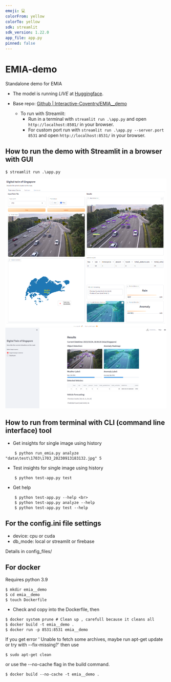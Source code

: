 ```yaml
---
emoji: 💻
colorFrom: yellow
colorTo: yellow
sdk: streamlit
sdk_version: 1.22.0
app_file: app.py
pinned: false
---
```


# EMIA-demo
 Standalone demo for EMIA

- The model is running *LIVE* at [Huggingface](https://huggingface.co/spaces/Interactive-Coventry/EMIA__demo).

- Base repo: [Github | Interactive-Coventry/EMIA__demo](https://github.com/Interactive-Coventry/EMIA__demo/)

  - To run with Streamlit:
    - Run in a terminal with `streamlit run .\app.py` and open `http://localhost:8501/` in your browser.
    - For custom port run with `streamlit run .\app.py --server.port 8531` and open `http://localhost:8531/` in your browser.

## How to run the demo with Streamlit in a browser with GUI
```
$ streamlit run .\app.py
```
![demo_1.png](assets/demo_1.png)
![demo_2.png](assets/demo_2.png)

## How to run from terminal with CLI (command line interface) tool
- Get insights for single image using history <br>
```
    $ python run_emia.py analyze "data\test\1703\1703_20230913183132.jpg" 5
```

- Test insights for single image using history <br>
```
    $ python test-app.py test 
```

- Get help <br>
```
    $ python test-app.py --help <br>
    $ python test-app.py analyze --help
    $ python test-app.py test --help
```

## For the config.ini file settings 

- device: cpu or cuda
- db_mode: local or streamlit or firebase

Details in config_files/

## For docker 
Requires python 3.9

```
$ mkdir emia__demo
$ cd emia__demo
$ touch Dockerfile
```
- Check and copy into the Dockerfile, then 
```
$ docker system prune # Clean up , carefull because it cleans all 
$ docker build -t emia__demo . 
$ docker run -p 8531:8531 emia__demo 
```

If you get error ' Unable to fetch some archives, maybe run apt-get update or try with --fix-missing?' then use 
```
$ sudo apt-get clean
```
or use the --no-cache flag in the build command.
```
$ docker build --no-cache -t emia__demo . 
```
